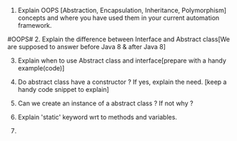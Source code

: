 1. Explain OOPS [Abstraction, Encapsulation, Inheritance, Polymorphism] concepts and where you have used them in your current automation framework.

#OOPS#
2. Explain the difference between Interface and Abstract class[We are supposed to answer before Java 8 & after Java 8]

3. Explain when to use Abstract class and interface[prepare with a handy example(code)]

4. Do abstract class have a constructor ? If yes, explain the need. [keep a handy code snippet to explain]

5. Can we create an instance of a abstract class ? If not why ? 

6. Explain 'static' keyword wrt to methods and variables.

7. 
